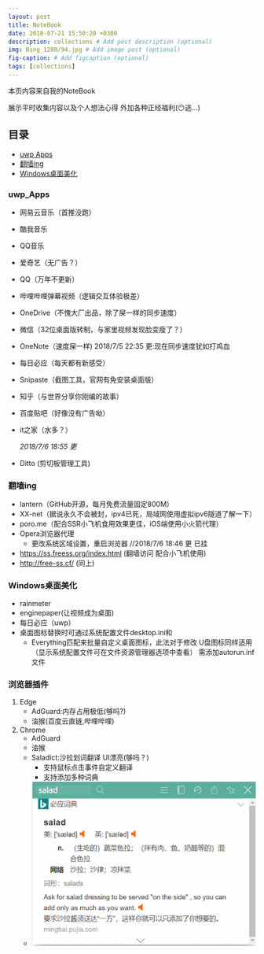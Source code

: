 ```yaml
---
layout: post
title: NoteBook
date: 2018-07-21 15:50:20 +0300
description: collections # Add post description (optional)
img: Bing_1280/94.jpg # Add image post (optional)
fig-caption: # Add figcaption (optional)
tags: [collections]
---
```


本页内容来自我的NoteBook

展示平时收集内容以及个人想法心得 外加各种正经福利(:no_mouth:逃...)

## 目录
* [uwp Apps](#uwp_Apps "uwp推荐")
* [翻墙ing](#翻墙ing "翻墙集合")
* [Windows桌面美化](#Windows桌面美化)


### uwp_Apps
* 网易云音乐（首推没跑）
* 酷我音乐
* QQ音乐
* 爱奇艺（无广告？）
* QQ（万年不更新）
* 哔哩哔哩弹幕视频（逻辑交互体验极差）
* OneDrive（不愧大厂出品，除了屎一样的同步速度）
* 微信（32位桌面版转制，与家里视频发现脸变瘦了？）
* OneNote（速度屎一样)   2018/7/5 22:35 更:现在同步速度犹如打鸡血
* 每日必应（每天都有新感受）
* Snipaste（截图工具，官网有免安装桌面版）
* 知乎（与世界分享你刚编的故事）
* 百度贴吧（好像没有广告呦）
* it之家（水多？）

	*2018/7/6 18:55 更*
	
* Ditto (剪切板管理工具)

### 翻墙ing
* lantern（GitHub开源，每月免费流量固定800M）
* XX-net（据说永久不会被封，ipv4已死，局域网使用虚拟ipv6隧道了解一下）
* poro.me（配合SSR小飞机食用效果更佳，iOS端使用小火箭代理）
* Opera浏览器代理
	* 更改系统区域设置，重启浏览器  //2018/7/6 18:46  更 已挂
* https://ss.freess.org/index.html (翻墙访问 配合小飞机使用)
* http://free-ss.cf/ (同上)

### Windows桌面美化
* rainmeter
* enginepaper(让视频成为桌面)
* 每日必应（uwp）
* 桌面图标替换时可通过系统配置文件desktop.ini和
	* Everything匹配来批量自定义桌面图标，此法对于修改
	U盘图标同样适用（显示系统配置文件可在文件资源管理器选项中查看）
	需添加autorun.inf文件

### 浏览器插件
1. Edge
	* AdGuard:内存占用极低(够吗?)
	* 油猴(百度云直链,哔哩哔哩)
2. Chrome
	* AdGuard
	* 油猴
	* Saladict:沙拉划词翻译 UI漂亮(够吗？)
		* 支持鼠标点击事件自定义翻译
		* 支持添加多种词典
	* ![沙拉划词效果](/assets/img/NoteBook/Saladict.jpg "Saladict效果图")
	